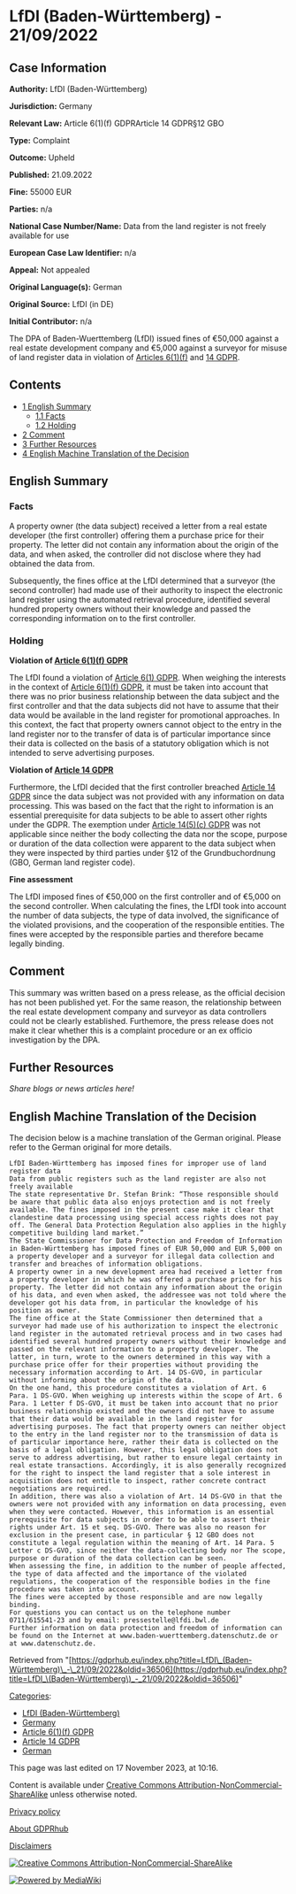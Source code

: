 # LfDI (Baden-Württemberg) - 21/09/2022

## Case Information

**Authority:** LfDI (Baden-Württemberg)

**Jurisdiction:** Germany

**Relevant Law:** Article 6(1)(f) GDPRArticle 14 GDPR§12 GBO

**Type:** Complaint

**Outcome:** Upheld

**Published:** 21.09.2022

**Fine:** 55000 EUR

**Parties:** n/a

**National Case Number/Name:** Data from the land register is not freely available for use

**European Case Law Identifier:** n/a

**Appeal:** Not appealed

**Original Language(s):** German

**Original Source:** LfDI (in DE)

**Initial Contributor:** n/a

The DPA of Baden-Wuerttemberg (LfDI) issued fines of €50,000 against a real estate development company and €5,000 against a surveyor for misuse of land register data in violation of [Articles 6(1)(f)](/index.php?title=Article_6_GDPR "Article 6 GDPR") and [14 GDPR](/index.php?title=Article_14_GDPR "Article 14 GDPR").

## Contents

*   [1 English Summary](#English_Summary)
    *   [1.1 Facts](#Facts)
    *   [1.2 Holding](#Holding)
*   [2 Comment](#Comment)
*   [3 Further Resources](#Further_Resources)
*   [4 English Machine Translation of the Decision](#English_Machine_Translation_of_the_Decision)

## English Summary

### Facts

A property owner (the data subject) received a letter from a real estate developer (the first controller) offering them a purchase price for their property. The letter did not contain any information about the origin of the data, and when asked, the controller did not disclose where they had obtained the data from.

Subsequently, the fines office at the LfDI determined that a surveyor (the second controller) had made use of their authority to inspect the electronic land register using the automated retrieval procedure, identified several hundred property owners without their knowledge and passed the corresponding information on to the first controller.

### Holding

**Violation of [Article 6(1)(f) GDPR](/index.php?title=Article_6_GDPR#1f "Article 6 GDPR")**

The LfDI found a violation of [Article 6(1) GDPR](/index.php?title=Article_6_GDPR#1 "Article 6 GDPR"). When weighing the interests in the context of [Article 6(1)(f) GDPR](/index.php?title=Article_6_GDPR#1f "Article 6 GDPR"), it must be taken into account that there was no prior business relationship between the data subject and the first controller and that the data subjects did not have to assume that their data would be available in the land register for promotional approaches. In this context, the fact that property owners cannot object to the entry in the land register nor to the transfer of data is of particular importance since their data is collected on the basis of a statutory obligation which is not intended to serve advertising purposes.

**Violation of [Article 14 GDPR](/index.php?title=Article_14_GDPR "Article 14 GDPR")**

Furthermore, the LfDI decided that the first controller breached [Article 14 GDPR](/index.php?title=Article_14_GDPR "Article 14 GDPR") since the data subject was not provided with any information on data processing. This was based on the fact that the right to information is an essential prerequisite for data subjects to be able to assert other rights under the GDPR. The exemption under [Article 14(5)(c) GDPR](/index.php?title=Article_14_GDPR#5c "Article 14 GDPR") was not applicable since neither the body collecting the data nor the scope, purpose or duration of the data collection were apparent to the data subject when they were inspected by third parties under §12 of the Grundbuchordnung (GBO, German land register code).

**Fine assessment**

The LfDI imposed fines of €50,000 on the first controller and of €5,000 on the second controller. When calculating the fines, the LfDI took into account the number of data subjects, the type of data involved, the significance of the violated provisions, and the cooperation of the responsible entities. The fines were accepted by the responsible parties and therefore became legally binding.

## Comment

This summary was written based on a press release, as the official decision has not been published yet. For the same reason, the relationship between the real estate development company and surveyor as data controllers could not be clearly established. Furthemore, the press release does not make it clear whether this is a complaint procedure or an ex officio investigation by the DPA.

## Further Resources

_Share blogs or news articles here!_

## English Machine Translation of the Decision

The decision below is a machine translation of the German original. Please refer to the German original for more details.

```
LfDI Baden-Württemberg has imposed fines for improper use of land register data
Data from public registers such as the land register are also not freely available
The state representative Dr. Stefan Brink: “Those responsible should be aware that public data also enjoys protection and is not freely available. The fines imposed in the present case make it clear that clandestine data processing using special access rights does not pay off. The General Data Protection Regulation also applies in the highly competitive building land market.”
The State Commissioner for Data Protection and Freedom of Information in Baden-Württemberg has imposed fines of EUR 50,000 and EUR 5,000 on a property developer and a surveyor for illegal data collection and transfer and breaches of information obligations.
A property owner in a new development area had received a letter from a property developer in which he was offered a purchase price for his property. The letter did not contain any information about the origin of his data, and even when asked, the addressee was not told where the developer got his data from, in particular the knowledge of his position as owner.
The fine office at the State Commissioner then determined that a surveyor had made use of his authorization to inspect the electronic land register in the automated retrieval process and in two cases had identified several hundred property owners without their knowledge and passed on the relevant information to a property developer. The latter, in turn, wrote to the owners determined in this way with a purchase price offer for their properties without providing the necessary information according to Art. 14 DS-GVO, in particular without informing about the origin of the data.
On the one hand, this procedure constitutes a violation of Art. 6 Para. 1 DS-GVO. When weighing up interests within the scope of Art. 6 Para. 1 Letter f DS-GVO, it must be taken into account that no prior business relationship existed and the owners did not have to assume that their data would be available in the land register for advertising purposes. The fact that property owners can neither object to the entry in the land register nor to the transmission of data is of particular importance here, rather their data is collected on the basis of a legal obligation. However, this legal obligation does not serve to address advertising, but rather to ensure legal certainty in real estate transactions. Accordingly, it is also generally recognized for the right to inspect the land register that a sole interest in acquisition does not entitle to inspect, rather concrete contract negotiations are required.
In addition, there was also a violation of Art. 14 DS-GVO in that the owners were not provided with any information on data processing, even when they were contacted. However, this information is an essential prerequisite for data subjects in order to be able to assert their rights under Art. 15 et seq. DS-GVO. There was also no reason for exclusion in the present case, in particular § 12 GBO does not constitute a legal regulation within the meaning of Art. 14 Para. 5 Letter c DS-GVO, since neither the data-collecting body nor The scope, purpose or duration of the data collection can be seen.
When assessing the fine, in addition to the number of people affected, the type of data affected and the importance of the violated regulations, the cooperation of the responsible bodies in the fine procedure was taken into account.
The fines were accepted by those responsible and are now legally binding.
For questions you can contact us on the telephone number
0711/615541-23 and by email: pressestelle@lfdi.bwl.de
Further information on data protection and freedom of information can be found on the Internet at www.baden-wuerttemberg.datenschutz.de or at www.datenschutz.de.

```

Retrieved from "[https://gdprhub.eu/index.php?title=LfDI\_(Baden-Württemberg)\_-\_21/09/2022&oldid=36506](https://gdprhub.eu/index.php?title=LfDI_\(Baden-Württemberg\)_-_21/09/2022&oldid=36506)"

[Categories](/index.php?title=Special:Categories "Special:Categories"):

*   [LfDI (Baden-Württemberg)](/index.php?title=Category:LfDI_\(Baden-W%C3%BCrttemberg\) "Category:LfDI (Baden-Württemberg)")
*   [Germany](/index.php?title=Category:Germany "Category:Germany")
*   [Article 6(1)(f) GDPR](/index.php?title=Category:Article_6\(1\)\(f\)_GDPR "Category:Article 6(1)(f) GDPR")
*   [Article 14 GDPR](/index.php?title=Category:Article_14_GDPR "Category:Article 14 GDPR")
*   [German](/index.php?title=Category:German "Category:German")

This page was last edited on 17 November 2023, at 10:16.

Content is available under [Creative Commons Attribution-NonCommercial-ShareAlike](https://creativecommons.org/licenses/by-nc-sa/4.0/) unless otherwise noted.

[Privacy policy](/index.php?title=GDPRhub:Privacy_policy)

[About GDPRhub](/index.php?title=GDPRhub:About)

[Disclaimers](/index.php?title=GDPRhub:General_disclaimer)

[![Creative Commons Attribution-NonCommercial-ShareAlike](/resources/assets/licenses/cc-by-nc-sa.png)](https://creativecommons.org/licenses/by-nc-sa/4.0/)

[![Powered by MediaWiki](/resources/assets/poweredby_mediawiki_88x31.png)](https://www.mediawiki.org/)